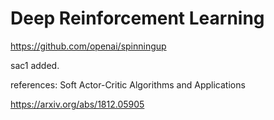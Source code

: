 

Deep Reinforcement Learning 
==================================
https://github.com/openai/spinningup

sac1 added.

references:
Soft Actor-Critic Algorithms and Applications

https://arxiv.org/abs/1812.05905



